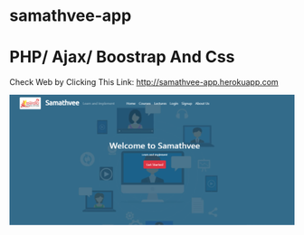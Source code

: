 # samathvee-app

# PHP/ Ajax/ Boostrap And Css

Check Web by Clicking This Link: http://samathvee-app.herokuapp.com

![alt text](https://github.com/Uhasith/samathvee-app/blob/main/samathvee.png?raw=true)


